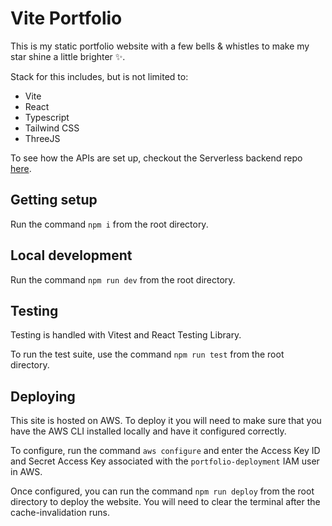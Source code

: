 # Vite Portfolio

This is my static portfolio website with a few bells & whistles to make my star shine a little brighter ✨.

Stack for this includes, but is not limited to:

- Vite
- React
- Typescript
- Tailwind CSS
- ThreeJS

To see how the APIs are set up, checkout the Serverless backend repo [here](https://github.com/angusbezzina/portfolio-vite-backend).

## Getting setup

Run the command `npm i` from the root directory.

## Local development

Run the command `npm run dev` from the root directory.

## Testing

Testing is handled with Vitest and React Testing Library.

To run the test suite, use the command `npm run test` from the root directory.

## Deploying

This site is hosted on AWS. To deploy it you will need to make sure that you have the AWS CLI installed locally and have it configured correctly.

To configure, run the command `aws configure` and enter the Access Key ID and Secret Access Key associated with the `portfolio-deployment` IAM user in AWS.

Once configured, you can run the command `npm run deploy` from the root directory to deploy the website. You will need to clear the terminal after the cache-invalidation runs.
